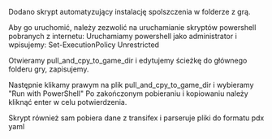 Dodano skrypt automatyzujący instalację spolszczenia w folderze z grą. 

Aby go uruchomić, należy zezwolić na uruchamianie skryptów powershell pobranych z internetu: 
Uruchamiamy powershell jako administrator i wpisujemy: Set-ExecutionPolicy Unrestricted

Otwieramy pull_and_cpy_to_game_dir i edytujemy ścieżkę do głównego folderu gry, zapisujemy.

Następnie klikamy prawym na plik pull_and_cpy_to_game_dir i wybieramy "Run with PowerShell"
Po zakończonym pobieraniu i kopiowaniu należy kliknąć enter w celu potwierdzenia.

Skrypt również sam pobiera dane z transifex i parseruje pliki do formatu pdx yaml
